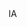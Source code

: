 <?xml version="1.0" encoding="UTF-8"?>
<CustomMetadata xmlns="http://soap.sforce.com/2006/04/metadata">
    <label>IA</label>
</CustomMetadata>
